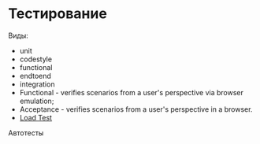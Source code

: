 # Тестирование

Виды:

- unit
- codestyle
- functional
- endtoend
- integration
- Functional - verifies scenarios from a user's perspective via browser emulation;
- Acceptance - verifies scenarios from a user's perspective in a browser.
- [Load Test](../../technology/benchmark.md)

Автотесты